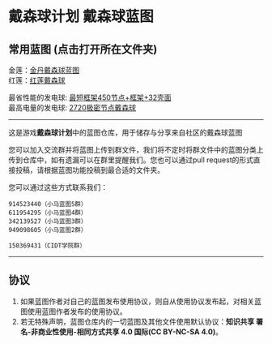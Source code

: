# 戴森球计划 戴森球蓝图

## 常用蓝图 (点击打开所在文件夹)

金莲：[金丹戴森球蓝图](./观赏向戴森球)  
红莲：[红莲戴森球](./观赏向戴森球)  

最省性能的发电球: [最短框架450节点+框架+32壳面](./实用向戴森球/(目前最稀)最短框架戴森球)  
最高电量的发电球: [2720极密节点戴森球](./实用向戴森球/(目前最密)2720极密节点戴森球)  

---

这是游戏**戴森球计划**中的蓝图仓库，用于储存与分享来自社区的戴森球蓝图  

您可以加入交流群并将蓝图上传到群文件，我们将不定时将群文件中的蓝图分类上传到仓库中，如有遗漏可以在群里提醒我们。您也可以通过pull request的形式直接投稿，请根据蓝图功能投稿到最合适的文件夹。  

您可以通过这些方式联系我们：  

```text
914523440（小马蓝图5群）
611954295（小马蓝图4群）
342139527（小马蓝图3群）
949098605（小马蓝图2群）

150369431（CIDT学院群）
```

---

## 协议

1. 如果蓝图作者对自己的蓝图发布使用协议，则自从使用协议发布起，对相关蓝图使用蓝图作者发布的使用协议。  
2. 若无特殊声明，蓝图仓库内的一切蓝图及其他文件使用默认协议：**知识共享 署名-非商业性使用-相同方式共享 4.0 国际(CC BY-NC-SA 4.0)**。  
